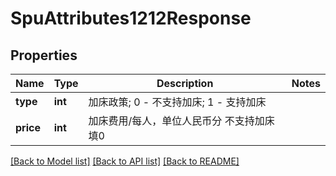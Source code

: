 # SpuAttributes1212Response

## Properties
Name | Type | Description | Notes
------------ | ------------- | ------------- | -------------
**type** | **int** | 加床政策; 0 - 不支持加床; 1 - 支持加床 | 
**price** | **int** | 加床费用/每人，单位人民币分 不支持加床填0 | 

[[Back to Model list]](../../README.md#documentation-for-models) [[Back to API list]](../../README.md#documentation-for-api-endpoints) [[Back to README]](../../README.md)

